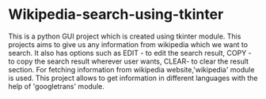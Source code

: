 # Wikipedia-search-using-tkinter

This is a python GUI project which is created using tkinter module. This projects aims to give us any information from wikipedia which we want to search. It also has options such as EDIT - to edit the search result, COPY - to copy the search result wherever user wants, CLEAR- to clear the result section. For fetching information from wikipedia website,'wikipedia' module is used. This project allows to get information in different languages with the help of 'googletrans' module.
